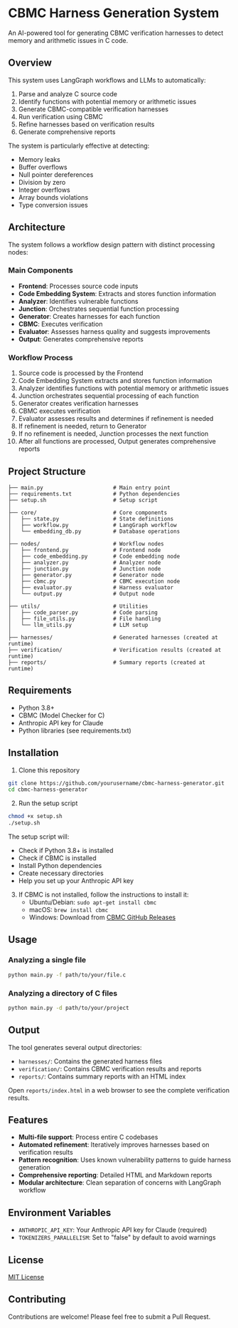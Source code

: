 # CBMC Harness Generation System

An AI-powered tool for generating CBMC verification harnesses to detect memory and arithmetic issues in C code.

## Overview

This system uses LangGraph workflows and LLMs to automatically:

1. Parse and analyze C source code
2. Identify functions with potential memory or arithmetic issues
3. Generate CBMC-compatible verification harnesses
4. Run verification using CBMC
5. Refine harnesses based on verification results
6. Generate comprehensive reports

The system is particularly effective at detecting:
- Memory leaks
- Buffer overflows
- Null pointer dereferences
- Division by zero
- Integer overflows
- Array bounds violations
- Type conversion issues

## Architecture

The system follows a workflow design pattern with distinct processing nodes:

### Main Components

- **Frontend**: Processes source code inputs
- **Code Embedding System**: Extracts and stores function information
- **Analyzer**: Identifies vulnerable functions
- **Junction**: Orchestrates sequential function processing
- **Generator**: Creates harnesses for each function
- **CBMC**: Executes verification
- **Evaluator**: Assesses harness quality and suggests improvements
- **Output**: Generates comprehensive reports

### Workflow Process

1. Source code is processed by the Frontend
2. Code Embedding System extracts and stores function information
3. Analyzer identifies functions with potential memory or arithmetic issues
4. Junction orchestrates sequential processing of each function
5. Generator creates verification harnesses
6. CBMC executes verification
7. Evaluator assesses results and determines if refinement is needed
8. If refinement is needed, return to Generator
9. If no refinement is needed, Junction processes the next function
10. After all functions are processed, Output generates comprehensive reports

## Project Structure

```
├── main.py                      # Main entry point
├── requirements.txt             # Python dependencies
├── setup.sh                     # Setup script
│
├── core/                        # Core components
│   ├── state.py                 # State definitions
│   ├── workflow.py              # LangGraph workflow
│   └── embedding_db.py          # Database operations
│
├── nodes/                       # Workflow nodes
│   ├── frontend.py              # Frontend node
│   ├── code_embedding.py        # Code embedding node
│   ├── analyzer.py              # Analyzer node
│   ├── junction.py              # Junction node
│   ├── generator.py             # Generator node
│   ├── cbmc.py                  # CBMC execution node
│   ├── evaluator.py             # Harness evaluator
│   └── output.py                # Output node
│
├── utils/                       # Utilities
│   ├── code_parser.py           # Code parsing
│   ├── file_utils.py            # File handling
│   └── llm_utils.py             # LLM setup
│
├── harnesses/                   # Generated harnesses (created at runtime)
├── verification/                # Verification results (created at runtime)
├── reports/                     # Summary reports (created at runtime)
```

## Requirements

- Python 3.8+
- CBMC (Model Checker for C)
- Anthropic API key for Claude
- Python libraries (see requirements.txt)

## Installation

1. Clone this repository
```bash
git clone https://github.com/yourusername/cbmc-harness-generator.git
cd cbmc-harness-generator
```

2. Run the setup script
```bash
chmod +x setup.sh
./setup.sh
```

The setup script will:
- Check if Python 3.8+ is installed
- Check if CBMC is installed
- Install Python dependencies
- Create necessary directories
- Help you set up your Anthropic API key

3. If CBMC is not installed, follow the instructions to install it:
   - Ubuntu/Debian: `sudo apt-get install cbmc`
   - macOS: `brew install cbmc`
   - Windows: Download from [CBMC GitHub Releases](https://github.com/diffblue/cbmc/releases)

## Usage

### Analyzing a single file

```bash
python main.py -f path/to/your/file.c
```

### Analyzing a directory of C files

```bash
python main.py -d path/to/your/project
```

## Output

The tool generates several output directories:

- `harnesses/`: Contains the generated harness files
- `verification/`: Contains CBMC verification results and reports
- `reports/`: Contains summary reports with an HTML index

Open `reports/index.html` in a web browser to see the complete verification results.

## Features

- **Multi-file support**: Process entire C codebases
- **Automated refinement**: Iteratively improves harnesses based on verification results
- **Pattern recognition**: Uses known vulnerability patterns to guide harness generation
- **Comprehensive reporting**: Detailed HTML and Markdown reports
- **Modular architecture**: Clean separation of concerns with LangGraph workflow

## Environment Variables

- `ANTHROPIC_API_KEY`: Your Anthropic API key for Claude (required)
- `TOKENIZERS_PARALLELISM`: Set to "false" by default to avoid warnings

## License

[MIT License](LICENSE)

## Contributing

Contributions are welcome! Please feel free to submit a Pull Request.
